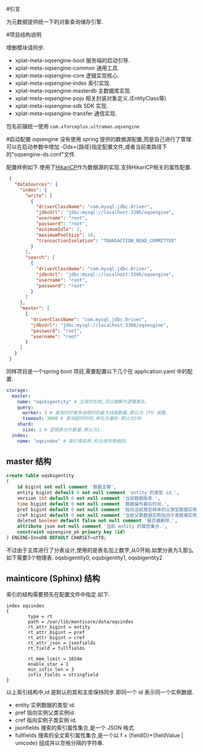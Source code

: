 #引言

为元数据提供统一下的对象查询储存引擎.

#项目结构说明

增删模块请同步.

* xplat-meta-oqsengine-boot 服务端的启动引导.
* xplat-meta-oqsengine-common 通用工具.
* xplat-meta-oqsengine-core 逻辑实现核心.
* xplat-meta-oqsengine-index 索引实现.
* xplat-meta-oqsengine-masterdb 主数据库实现.
* xplat-meta-oqsengine-pojo 相关封装对象定义.(EntityClass等)
* xplat-meta-oqsengine-sdk SDK 实现.
* xplat-meta-oqsengine-transfer 通信实现.

包名前辍统一使用 `com.xforceplus.ultraman.oqsengine`

#启动配置
oqsengine 没有使用 spring 提供的数据源配置,而是自己进行了管理.
可以在启动参数中增加 -Dds={路径}指定配置文件,或者当前类路径下的"oqsengine-ds.conf"文件.

配置样例如下.使用了[HikariCP](https://github.com/brettwooldridge/HikariCP)作为数据源的实现.支持HikariCP相关的属性配置.
```json
 {
   "dataSources": {
     "index": {
       "write": [
         {
           "driverClassName": "com.mysql.jdbc.Driver",
           "jdbcUrl": "jdbc:mysql://localhost:3306/oqsengine",
           "username": "root",
           "password": "root",
           "minimumIdle": 2,
           "maximumPoolSize": 10,
           "transactionIsolation": "TRANSACTION_READ_COMMITTED"
         }
       ],
       "search": [
         {
           "driverClassName": "com.mysql.jdbc.Driver",
           "jdbcUrl": "jdbc:mysql://localhost:3306/oqsengine",
           "username": "root",
           "password": "root"
         }
       ]
     },
     "master": [
       {
         "driverClassName": "com.mysql.jdbc.Driver",
         "jdbcUrl": "jdbc:mysql://localhost:3306/oqsengine",
         "password": "root",
         "username": "root"
       }
     ]
   }
 }
```
同样项目是一个spring boot 项目,需要配置以下几个在 application.yaml 中的配置.
```yaml
storage:
  master:
    name: "oqsbigentity" # 主库的名称,可以理解为逻辑表名.
    query:
      worker: 3 # 查询的时候多线程时的最大线程数量,默认为 CPU 核数.
      timeout: 3000 # 查询超时时间,单位为毫秒.默认为3秒.
    shard:
      size: 1 # 逻辑表分片数量,默认为1.
  index:
    name: "oqsindex" # 索引库名称,和主库作用相同.
```

## master 结构
```sql
create table oqsbigentity
(
	id bigint not null comment '数据主键',
	entity bigint default 0 not null comment 'entity 的类型 id.',
	version int default 0 not null comment '当前数据版本.',
	time bigint default 0 not null comment '数据操作最后时间.',
	pref bigint default 0 not null comment '指向当前类型继承的父类型数据实例id.',
	cref bigint default 0 not null comment '当前父类数据实例指向子类数据实例的 id.',
	deleted boolean default false not null comment '是否被删除.',
	attribute json not null comment '当前 entity 的属性集合.',
	constraint oqsengine_pk primary key (id)
) ENGINE=InnoDB DEFAULT CHARSET=utf8;
```
不过由于主库进行了分表设计,使用的是表名加上数字,从0开始.如里分表为3,那么如下需要3个物理表.
oqsbigentity0, oqsbigentity1, oqsbigentity2

## mainticore (Sphinx) 结构
索引的结构需要预先在配置文件中指定.如下.
```text
index oqsindex
{
        type = rt
        path = /var/lib/manticore/data/oqsindex
        rt_attr_bigint = entity
        rt_attr_bigint = pref
        rt_attr_bigint = cref
        rt_attr_json = jsonfields
        rt_field = fullfields

        rt_mem_limit = 1024m
        enable_star = 1
        min_infix_len = 3
        infix_fields = stringfield
}
```
以上索引结构中,id 是默认的其和主库保持同步.即同一个 id 表示同一个实例数据.
* entity      实例数据的类型 id.
* pref        指向实例父类实例id.
* cref        指向实例子类实例 id.
* jsonfields  搜索的索引属性集合,是一个 JSON 格式.
* fullfields  搜索的全文索引属性集合,是一个以 f + {fieldID}+{fieldValue | unicode} 组成并以空格分隔的字符串.
